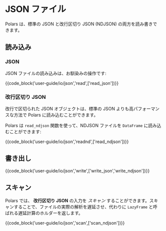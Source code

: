 # JSON ファイル

Polars は、標準の JSON と改行区切り JSON (NDJSON) の両方を読み書きできます。

## 読み込み

### JSON

JSON ファイルの読み込みは、お馴染みの操作です:

{{code_block('user-guide/io/json','read',['read_json'])}}

### 改行区切り JSON

改行で区切られた JSON オブジェクトは、標準の JSON よりも高パフォーマンスな方法で Polars に読み込むことができます。

Polars は `read_ndjson` 関数を使って、NDJSON ファイルを `DataFrame` に読み込むことができます:

{{code_block('user-guide/io/json','readnd',['read_ndjson'])}}

## 書き出し

{{code_block('user-guide/io/json','write',['write_json','write_ndjson'])}}

## スキャン

Polars では、 **改行区切り JSON** の入力を _スキャン_ することができます。スキャンすることで、ファイルの実際の解析を遅延させ、代わりに `LazyFrame` と呼ばれる遅延計算のホルダーを返します。

{{code_block('user-guide/io/json','scan',['scan_ndjson'])}}
